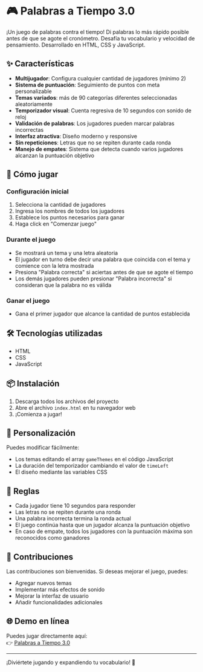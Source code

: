 # 🎮 Palabras a Tiempo 3.0

¡Un juego de palabras contra el tiempo! Di palabras lo más rápido posible antes de que se agote el cronómetro. Desafía tu vocabulario y velocidad de pensamiento. Desarrollado en HTML, CSS y JavaScript.

## ✨ Características

- **Multijugador**: Configura cualquier cantidad de jugadores (mínimo 2)
- **Sistema de puntuación**: Seguimiento de puntos con meta personalizable
- **Temas variados**: más de 90 categorías diferentes seleccionadas aleatoriamente
- **Temporizador visual**: Cuenta regresiva de 10 segundos con sonido de reloj
- **Validación de palabras**: Los jugadores pueden marcar palabras incorrectas
- **Interfaz atractiva**: Diseño moderno y responsive
- **Sin repeticiones**: Letras que no se repiten durante cada ronda
- **Manejo de empates**: Sistema que detecta cuando varios jugadores alcanzan la puntuación objetivo

## 🚀 Cómo jugar

### Configuración inicial

1. Selecciona la cantidad de jugadores
2. Ingresa los nombres de todos los jugadores
3. Establece los puntos necesarios para ganar
4. Haga click en "Comenzar juego"

### Durante el juego

- Se mostrará un tema y una letra aleatoria
- El jugador en turno debe decir una palabra que coincida con el tema y comience con la letra mostrada
- Presiona "Palabra correcta" si aciertas antes de que se agote el tiempo
- Los demás jugadores pueden presionar "Palabra incorrecta" si consideran que la palabra no es válida

### Ganar el juego

- Gana el primer jugador que alcance la cantidad de puntos establecida

## 🛠️ Tecnologías utilizadas

- HTML
- CSS
- JavaScript

## 📦 Instalación

1. Descarga todos los archivos del proyecto
2. Abre el archivo `index.html` en tu navegador web
3. ¡Comienza a jugar!

## 🎨 Personalización

Puedes modificar fácilmente:
- Los temas editando el array `gameThemes` en el código JavaScript
- La duración del temporizador cambiando el valor de `timeLeft`
- El diseño mediante las variables CSS

## 📝 Reglas

- Cada jugador tiene 10 segundos para responder
- Las letras no se repiten durante una ronda
- Una palabra incorrecta termina la ronda actual
- El juego continúa hasta que un jugador alcanza la puntuación objetivo
- En caso de empate, todos los jugadores con la puntuación máxima son reconocidos como ganadores

## 🤝 Contribuciones

Las contribuciones son bienvenidas. Si deseas mejorar el juego, puedes:

- Agregar nuevos temas
- Implementar más efectos de sonido
- Mejorar la interfaz de usuario
- Añadir funcionalidades adicionales

## 🌐 Demo en línea

Puedes jugar directamente aquí:  
👉 [Palabras a Tiempo 3.0](https://tu-enlace-deploy.com)

---

¡Diviértete jugando y expandiendo tu vocabulario! 🎉